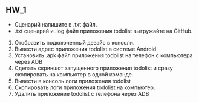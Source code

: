## HW_1

 + Сценарий напишите в .txt файл.
+ .txt сценарий и .log файл приложения todolist выгружайте на GitHub.


 1. Отобразить подключенный девайс в консоли.
 2. Вывести адрес приложения todolist в системе Android
 3. Установить .apk файл приложения todolist на телефон с компьютера через  ADB
 4. Сделать скриншот запущенного приложения todolist и сразу скопировать на компьютер в одной команде.
 5. Вывести в консоль логи приложения todolist
 6. Скопировать логи приложения todolist на компьютер.
 7. Удалить приложение todolist с телефона через ADB
